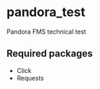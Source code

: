 # pandora_test
Pandora FMS technical test

<h2>Required packages</h2>

<ul>
<li>Click</li>
<li>Requests</li>
</ul>

